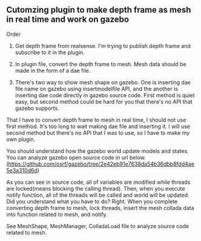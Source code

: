 ## Cutomzing plugin to make depth frame as mesh in real time and work on gazebo

Order

1. Get depth frame from realsense. I'm trying to publish depth frame and subscribe to it in the plugin. 

2. In plugin file, convert the depth frame to mesh. Mesh data should be made in the form of a dae file.

3. There's two way to show mesh shape on gazebo. One is inserting dae file name on gazebo using insertmodelfile API, and the another is inserting dae code 
directly in gazebo source code. First method is quiet easy, but second method could be hard for you that there's no API that gazebo supports.

That I have to convert depth frame to mesh in real time, I should not use first method. It's too long to wait making dae file and inserting it.
I will use second method but there's no API that I was to use, so I have to make my own plugin.

You should understand how the gazebo world update models and states. You can analyze gazebo open source code in url below.
(https://github.com/osrf/gazebo/tree/2e42eb91e7638da54b36dbb8fdd4ae5e3a310d6d)


As you can see in source code, all of variables are modified while threads are locked(means blocking the calling thread). Then, when you execute notify function,
all of the threads will be called and world will be updated. Did you understand what you have to do? Right. When you complete converting depth frame to mesh,
lock threads, insert the mesh collada data into function related to mesh, and notify.

See MeshShape, MeshManager, ColladaLoad file to analyze source code related to mesh.



